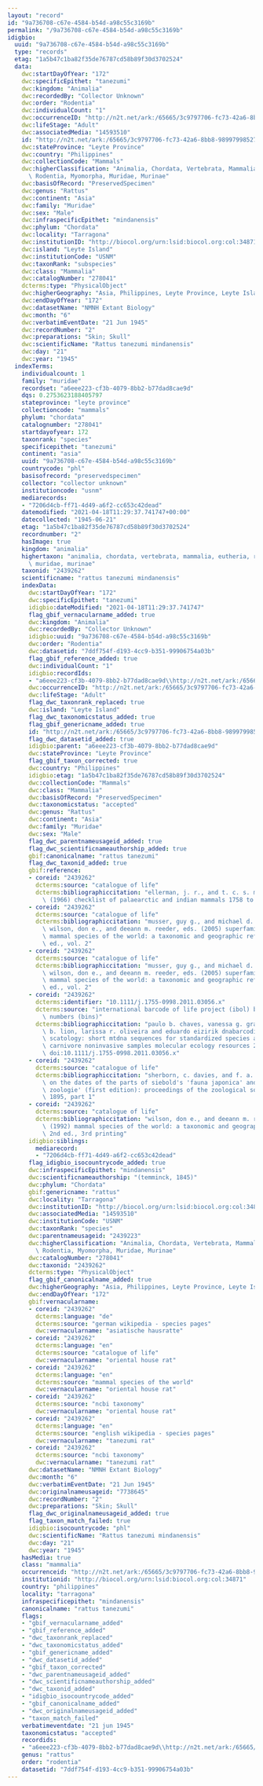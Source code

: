 ```yaml
---
layout: "record"
id: "9a736708-c67e-4584-b54d-a98c55c3169b"
permalink: "/9a736708-c67e-4584-b54d-a98c55c3169b"
idigbio:
  uuid: "9a736708-c67e-4584-b54d-a98c55c3169b"
  type: "records"
  etag: "1a5b47c1ba82f35de76787cd58b89f30d3702524"
  data:
    dwc:startDayOfYear: "172"
    dwc:specificEpithet: "tanezumi"
    dwc:kingdom: "Animalia"
    dwc:recordedBy: "Collector Unknown"
    dwc:order: "Rodentia"
    dwc:individualCount: "1"
    dwc:occurrenceID: "http://n2t.net/ark:/65665/3c9797706-fc73-42a6-8bb8-98997998527c"
    dwc:lifeStage: "Adult"
    dwc:associatedMedia: "14593510"
    id: "http://n2t.net/ark:/65665/3c9797706-fc73-42a6-8bb8-98997998527c"
    dwc:stateProvince: "Leyte Province"
    dwc:country: "Philippines"
    dwc:collectionCode: "Mammals"
    dwc:higherClassification: "Animalia, Chordata, Vertebrata, Mammalia, Eutheria,\
      \ Rodentia, Myomorpha, Muridae, Murinae"
    dwc:basisOfRecord: "PreservedSpecimen"
    dwc:genus: "Rattus"
    dwc:continent: "Asia"
    dwc:family: "Muridae"
    dwc:sex: "Male"
    dwc:infraspecificEpithet: "mindanensis"
    dwc:phylum: "Chordata"
    dwc:locality: "Tarragona"
    dwc:institutionID: "http://biocol.org/urn:lsid:biocol.org:col:34871"
    dwc:island: "Leyte Island"
    dwc:institutionCode: "USNM"
    dwc:taxonRank: "subspecies"
    dwc:class: "Mammalia"
    dwc:catalogNumber: "278041"
    dcterms:type: "PhysicalObject"
    dwc:higherGeography: "Asia, Philippines, Leyte Province, Leyte Island"
    dwc:endDayOfYear: "172"
    dwc:datasetName: "NMNH Extant Biology"
    dwc:month: "6"
    dwc:verbatimEventDate: "21 Jun 1945"
    dwc:recordNumber: "2"
    dwc:preparations: "Skin; Skull"
    dwc:scientificName: "Rattus tanezumi mindanensis"
    dwc:day: "21"
    dwc:year: "1945"
  indexTerms:
    individualcount: 1
    family: "muridae"
    recordset: "a6eee223-cf3b-4079-8bb2-b77dad8cae9d"
    dqs: 0.2753623188405797
    stateprovince: "leyte province"
    collectioncode: "mammals"
    phylum: "chordata"
    catalognumber: "278041"
    startdayofyear: 172
    taxonrank: "species"
    specificepithet: "tanezumi"
    continent: "asia"
    uuid: "9a736708-c67e-4584-b54d-a98c55c3169b"
    countrycode: "phl"
    basisofrecord: "preservedspecimen"
    collector: "collector unknown"
    institutioncode: "usnm"
    mediarecords:
    - "7206d4cb-ff71-4d49-a6f2-cc653c42dead"
    datemodified: "2021-04-18T11:29:37.741747+00:00"
    datecollected: "1945-06-21"
    etag: "1a5b47c1ba82f35de76787cd58b89f30d3702524"
    recordnumber: "2"
    hasImage: true
    kingdom: "animalia"
    highertaxon: "animalia, chordata, vertebrata, mammalia, eutheria, rodentia, myomorpha,\
      \ muridae, murinae"
    taxonid: "2439262"
    scientificname: "rattus tanezumi mindanensis"
    indexData:
      dwc:startDayOfYear: "172"
      dwc:specificEpithet: "tanezumi"
      idigbio:dateModified: "2021-04-18T11:29:37.741747"
      flag_gbif_vernacularname_added: true
      dwc:kingdom: "Animalia"
      dwc:recordedBy: "Collector Unknown"
      idigbio:uuid: "9a736708-c67e-4584-b54d-a98c55c3169b"
      dwc:order: "Rodentia"
      dwc:datasetid: "7ddf754f-d193-4cc9-b351-99906754a03b"
      flag_gbif_reference_added: true
      dwc:individualCount: "1"
      idigbio:recordIds:
      - "a6eee223-cf3b-4079-8bb2-b77dad8cae9d\\http://n2t.net/ark:/65665/3c9797706-fc73-42a6-8bb8-98997998527c"
      dwc:occurrenceID: "http://n2t.net/ark:/65665/3c9797706-fc73-42a6-8bb8-98997998527c"
      dwc:lifeStage: "Adult"
      flag_dwc_taxonrank_replaced: true
      dwc:island: "Leyte Island"
      flag_dwc_taxonomicstatus_added: true
      flag_gbif_genericname_added: true
      id: "http://n2t.net/ark:/65665/3c9797706-fc73-42a6-8bb8-98997998527c"
      flag_dwc_datasetid_added: true
      idigbio:parent: "a6eee223-cf3b-4079-8bb2-b77dad8cae9d"
      dwc:stateProvince: "Leyte Province"
      flag_gbif_taxon_corrected: true
      dwc:country: "Philippines"
      idigbio:etag: "1a5b47c1ba82f35de76787cd58b89f30d3702524"
      dwc:collectionCode: "Mammals"
      dwc:class: "Mammalia"
      dwc:basisOfRecord: "PreservedSpecimen"
      dwc:taxonomicstatus: "accepted"
      dwc:genus: "Rattus"
      dwc:continent: "Asia"
      dwc:family: "Muridae"
      dwc:sex: "Male"
      flag_dwc_parentnameusageid_added: true
      flag_dwc_scientificnameauthorship_added: true
      gbif:canonicalname: "rattus tanezumi"
      flag_dwc_taxonid_added: true
      gbif:reference:
      - coreid: "2439262"
        dcterms:source: "catalogue of life"
        dcterms:bibliographiccitation: "ellerman, j. r., and t. c. s. morrison-scott\
          \ (1966) checklist of palaearctic and indian mammals 1758 to 1946, 2nd edition"
      - coreid: "2439262"
        dcterms:source: "catalogue of life"
        dcterms:bibliographiccitation: "musser, guy g., and michael d. carleton /\
          \ wilson, don e., and deeann m. reeder, eds. (2005) superfamily muroidea:\
          \ mammal species of the world: a taxonomic and geographic reference, 3rd\
          \ ed., vol. 2"
      - coreid: "2439262"
        dcterms:source: "catalogue of life"
        dcterms:bibliographiccitation: "musser, guy g., and michael d. carleton /\
          \ wilson, don e., and deeann m. reeder, eds. (2005) superfamily muroidea:\
          \ mammal species of the world: a taxonomic and geographic reference, 3rd\
          \ ed., vol. 2"
      - coreid: "2439262"
        dcterms:identifier: "10.1111/j.1755-0998.2011.03056.x"
        dcterms:source: "international barcode of life project (ibol) barcode index\
          \ numbers (bins)"
        dcterms:bibliographiccitation: "paulo b. chaves, vanessa g. graeff, marília\
          \ b. lion, larissa r. oliveira and eduardo eizirik dnabarcoding meets molecular\
          \ scatology: short mtdna sequences for standardized species assignment of\
          \ carnivore noninvasive samples molecular ecology resources 2011-08-30;12(1):18-35\
          \ doi:10.1111/j.1755-0998.2011.03056.x"
      - coreid: "2439262"
        dcterms:source: "catalogue of life"
        dcterms:bibliographiccitation: "sherborn, c. davies, and f. a. jentink (1895)\
          \ on the dates of the parts of siebold's 'fauna japonica' and giebel's 'allgemeine\
          \ zoologie' (first edition): proceedings of the zoological society of london,\
          \ 1895, part 1"
      - coreid: "2439262"
        dcterms:source: "catalogue of life"
        dcterms:bibliographiccitation: "wilson, don e., and deeann m. reeder, eds.\
          \ (1992) mammal species of the world: a taxonomic and geographic reference,\
          \ 2nd ed., 3rd printing"
      idigbio:siblings:
        mediarecord:
        - "7206d4cb-ff71-4d49-a6f2-cc653c42dead"
      flag_idigbio_isocountrycode_added: true
      dwc:infraspecificEpithet: "mindanensis"
      dwc:scientificnameauthorship: "(temminck, 1845)"
      dwc:phylum: "Chordata"
      gbif:genericname: "rattus"
      dwc:locality: "Tarragona"
      dwc:institutionID: "http://biocol.org/urn:lsid:biocol.org:col:34871"
      dwc:associatedMedia: "14593510"
      dwc:institutionCode: "USNM"
      dwc:taxonRank: "species"
      dwc:parentnameusageid: "2439223"
      dwc:higherClassification: "Animalia, Chordata, Vertebrata, Mammalia, Eutheria,\
        \ Rodentia, Myomorpha, Muridae, Murinae"
      dwc:catalogNumber: "278041"
      dwc:taxonid: "2439262"
      dcterms:type: "PhysicalObject"
      flag_gbif_canonicalname_added: true
      dwc:higherGeography: "Asia, Philippines, Leyte Province, Leyte Island"
      dwc:endDayOfYear: "172"
      gbif:vernacularname:
      - coreid: "2439262"
        dcterms:language: "de"
        dcterms:source: "german wikipedia - species pages"
        dwc:vernacularname: "asiatische hausratte"
      - coreid: "2439262"
        dcterms:language: "en"
        dcterms:source: "catalogue of life"
        dwc:vernacularname: "oriental house rat"
      - coreid: "2439262"
        dcterms:language: "en"
        dcterms:source: "mammal species of the world"
        dwc:vernacularname: "oriental house rat"
      - coreid: "2439262"
        dcterms:source: "ncbi taxonomy"
        dwc:vernacularname: "oriental house rat"
      - coreid: "2439262"
        dcterms:language: "en"
        dcterms:source: "english wikipedia - species pages"
        dwc:vernacularname: "tanezumi rat"
      - coreid: "2439262"
        dcterms:source: "ncbi taxonomy"
        dwc:vernacularname: "tanezumi rat"
      dwc:datasetName: "NMNH Extant Biology"
      dwc:month: "6"
      dwc:verbatimEventDate: "21 Jun 1945"
      dwc:originalnameusageid: "7738645"
      dwc:recordNumber: "2"
      dwc:preparations: "Skin; Skull"
      flag_dwc_originalnameusageid_added: true
      flag_taxon_match_failed: true
      idigbio:isocountrycode: "phl"
      dwc:scientificName: "Rattus tanezumi mindanensis"
      dwc:day: "21"
      dwc:year: "1945"
    hasMedia: true
    class: "mammalia"
    occurrenceid: "http://n2t.net/ark:/65665/3c9797706-fc73-42a6-8bb8-98997998527c"
    institutionid: "http://biocol.org/urn:lsid:biocol.org:col:34871"
    country: "philippines"
    locality: "tarragona"
    infraspecificepithet: "mindanensis"
    canonicalname: "rattus tanezumi"
    flags:
    - "gbif_vernacularname_added"
    - "gbif_reference_added"
    - "dwc_taxonrank_replaced"
    - "dwc_taxonomicstatus_added"
    - "gbif_genericname_added"
    - "dwc_datasetid_added"
    - "gbif_taxon_corrected"
    - "dwc_parentnameusageid_added"
    - "dwc_scientificnameauthorship_added"
    - "dwc_taxonid_added"
    - "idigbio_isocountrycode_added"
    - "gbif_canonicalname_added"
    - "dwc_originalnameusageid_added"
    - "taxon_match_failed"
    verbatimeventdate: "21 jun 1945"
    taxonomicstatus: "accepted"
    recordids:
    - "a6eee223-cf3b-4079-8bb2-b77dad8cae9d\\http://n2t.net/ark:/65665/3c9797706-fc73-42a6-8bb8-98997998527c"
    genus: "rattus"
    order: "rodentia"
    datasetid: "7ddf754f-d193-4cc9-b351-99906754a03b"
---
```

